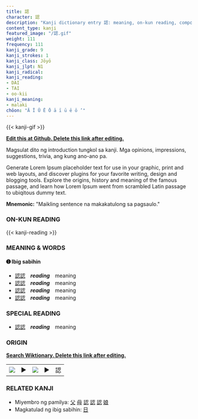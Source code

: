 ```yaml
---
title: 認
character: 認
description: "Kanji dictionary entry 認: meaning, on-kun reading, compounds, origin, related kanji"
content_type: kanji
featured_image: "/認.gif"
weight: 111
frequency: 111
kanji_grade: 9
kanji_strokes: 1
kanji_class: Jōyō
kanji_jlpt: N1
kanji_radical: 
kanji_reading: 
- DAI
- TAI
- oo-kii
kanji_meaning:
- malaki
chōon: "Ā Ī Ū Ē Ō ā ī ū ē ō ’"
---
```

[//]: # (Don't edit the line below. Kanji animated GIF code is automatically generated.)
{{< kanji-gif >}}

[//]: # (Edit below this line.)

**[Edit this at Github. Delete this link after editing.](https://github.com/tim0g/tim/tree/main/content/kanji/認/index.md)**

Magsulat dito ng introduction tungkol sa kanji. Mga opinions, impressions, suggestions, trivia, ang kung ano-ano pa.

Generate Lorem Ipsum placeholder text for use in your graphic, print and web layouts, and discover plugins for your favorite writing, design and blogging tools. Explore the origins, history and meaning of the famous passage, and learn how Lorem Ipsum went from scrambled Latin passage to ubiqitous dummy text.
 
**Mnemonic:** "Maikling sentence na makakatulong sa pagsaulo."

### ON-KUN READING

[//]: # (Don't edit the line below. ON-KUN READING code is automatically generated.)
{{< kanji-reading >}}

### MEANING & WORDS

#### ➊ **Ibig sabihin**
  - [認](../認)[認](../認)　***reading***　meaning
  - [認](../認)[認](../認)　***reading***　meaning
  - [認](../認)[認](../認)　***reading***　meaning
  - [認](../認)[認](../認)　***reading***　meaning

### SPECIAL READING
  - [認](../認)[認](../認)　***reading***　meaning

### ORIGIN

**[Search Wiktionary. Delete this link after editing.](https://wiktionary.org/wiki/認)**
<table class="kanji-table"><tr><td>
<img src="60px-認-bronze.svg.png">
</td><td>▶</td><td>
<img src="60px-認-oracle.svg.png">
</td><td>▶</td>
<td class="kanji-origin">認</td>
</tr></table>

### RELATED KANJI
- Miyembro ng pamilya: [父](../父) [母](../母) [認](../認) [認](../認) [認](../認) [娘](../娘)
- Magkatulad ng ibig sabihin: [日](../日)
